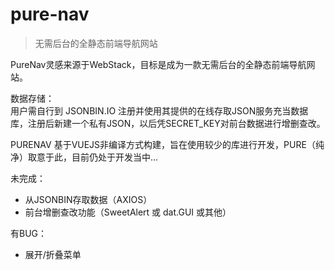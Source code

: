 # pure-nav

> 无需后台的全静态前端导航网站

PureNav灵感来源于WebStack，目标是成为一款无需后台的全静态前端导航网站。

数据存储：</br>
用户需自行到 JSONBIN.IO 注册并使用其提供的在线存取JSON服务充当数据库，注册后新建一个私有JSON，以后凭SECRET_KEY对前台数据进行增删查改。

PURENAV 基于VUEJS非编译方式构建，旨在使用较少的库进行开发，PURE（纯净）取意于此，目前仍处于开发当中...

未完成：

- 从JSONBIN存取数据（AXIOS）
- 前台增删查改功能（SweetAlert 或 dat.GUI 或其他）

有BUG：

- 展开/折叠菜单
